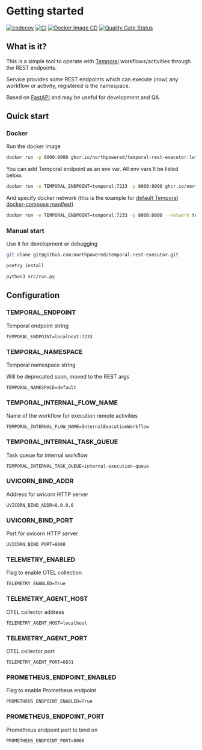 # Getting started

[![codecov](https://codecov.io/github/northpowered/temporal-rest-executor/branch/main/graph/badge.svg?token=0Ei4nXXFfL)](https://codecov.io/github/northpowered/temporal-rest-executor)
[![CI](https://github.com/northpowered/temporal-rest-executor/actions/workflows/ci.yml/badge.svg)](https://github.com/northpowered/temporal-rest-executor/actions/workflows/ci.yml)
[![Docker Image CD](https://github.com/northpowered/temporal-rest-executor/actions/workflows/docker-image.yml/badge.svg)](https://github.com/northpowered/temporal-rest-executor/actions/workflows/docker-image.yml)
[![Quality Gate Status](https://sonarcloud.io/api/project_badges/measure?project=northpowered_temporal-rest-executor&metric=alert_status)](https://sonarcloud.io/summary/new_code?id=northpowered_temporal-rest-executor)


## What is it?

This is a simple tool to operate with [Temporal](https://temporal.io/) workflows/activities through the REST endpoints.

Service provides some REST endpoints which can execute (now) any workflow or activity, registered is the namespace.

Based on [FastAPI](https://github.com/tiangolo/fastapi) and may be useful for development and QA.

## Quick start

### Docker

Run the docker image
```bash
docker run -p 8000:8000 ghcr.io/northpowered/temporal-rest-executor:latest
```

You can add Temporal endpoint as an env var. All env vars`ll be listed below.

```bash
docker run -e TEMPORAL_ENDPOINT=temporal:7233 -p 8000:8000 ghcr.io/northpowered/temporal-rest-executor:latest
```

And specify docker network (this is the example for [default Temporal docker-compose manifest](https://github.com/temporalio/docker-compose/blob/main/docker-compose.yml))
```bash
docker run -e TEMPORAL_ENDPOINT=temporal:7233 -p 8000:8000 --network temporal-network ghcr.io/northpowered/temporal-rest-executor:latest
```

### Manual start

Use it for development or debugging

```bash
git clone git@github.com:northpowered/temporal-rest-executor.git

poetry install

python3 src/run.py
```

## Configuration

### TEMPORAL_ENDPOINT

Temporal endpoint string

`TEMPORAL_ENDPOINT=localhost:7233`

### TEMPORAL_NAMESPACE

Temporal namespace string

Will be deprecated soon, moved to the REST args

`TEMPORAL_NAMESPACE=default`

### TEMPORAL_INTERNAL_FLOW_NAME

Name of the workflow for execution remote activities

`TEMPORAL_INTERNAL_FLOW_NAME=InternalExecutionWorkflow`

### TEMPORAL_INTERNAL_TASK_QUEUE

Task queue for internal workflow

`TEMPORAL_INTERNAL_TASK_QUEUE=internal-execution-queue`

### UVICORN_BIND_ADDR

Address for uvicorn HTTP server

`UVICORN_BIND_ADDR=0.0.0.0`

### UVICORN_BIND_PORT

Port for uvicorn HTTP server

`UVICORN_BIND_PORT=8000`

### TELEMETRY_ENABLED

Flag to enable OTEL collection

`TELEMETRY_ENABLED=True`

### TELEMETRY_AGENT_HOST

OTEL collector address

`TELEMETRY_AGENT_HOST=localhost`

### TELEMETRY_AGENT_PORT

OTEL collector port

`TELEMETRY_AGENT_PORT=6831`

### PROMETHEUS_ENDPOINT_ENABLED

Flag to enable Prometheus endpoint

`PROMETHEUS_ENDPOINT_ENABLED=True`

### PROMETHEUS_ENDPOINT_PORT

Prometheus endpoint port to bind on

`PROMETHEUS_ENDPOINT_PORT=9000`